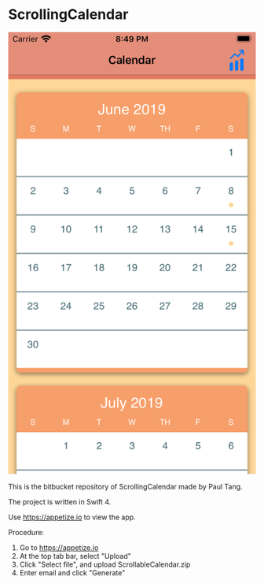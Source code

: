 # ScrollingCalendar

![cover image](images/repocover.png)

This is the bitbucket repository of ScrollingCalendar made by Paul Tang.

The project is written in Swift 4.

Use https://appetize.io to view the app.

Procedure:  
1. Go to https://appetize.io  
2. At the top tab bar, select "Upload"  
3. Click "Select file", and upload ScrollableCalendar.zip  
4. Enter email and click "Generate"  